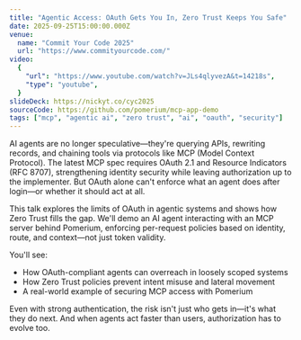```yaml
---
title: "Agentic Access: OAuth Gets You In, Zero Trust Keeps You Safe"
date: 2025-09-25T15:00:00.000Z
venue:
  name: "Commit Your Code 2025"
  url: "https://www.commityourcode.com/"
video:
  {
    "url": "https://www.youtube.com/watch?v=JLs4qlyvezA&t=14218s",
    "type": "youtube",
  }
slideDeck: https://nickyt.co/cyc2025
sourceCode: https://github.com/pomerium/mcp-app-demo
tags: ["mcp", "agentic ai", "zero trust", "ai", "oauth", "security"]
---
```


AI agents are no longer speculative—they're querying APIs, rewriting records, and chaining tools via protocols like MCP (Model Context Protocol). The latest MCP spec requires OAuth 2.1 and Resource Indicators (RFC 8707), strengthening identity security while leaving authorization up to the implementer. But OAuth alone can't enforce what an agent does after login—or whether it should act at all.

This talk explores the limits of OAuth in agentic systems and shows how Zero Trust fills the gap. We'll demo an AI agent interacting with an MCP server behind Pomerium, enforcing per-request policies based on identity, route, and context—not just token validity.

You'll see:

- How OAuth-compliant agents can overreach in loosely scoped systems
- How Zero Trust policies prevent intent misuse and lateral movement
- A real-world example of securing MCP access with Pomerium

Even with strong authentication, the risk isn't just who gets in—it's what they do next. And when agents act faster than users, authorization has to evolve too.
